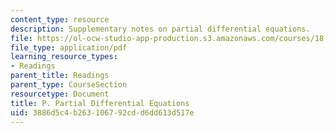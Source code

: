 ```yaml
---
content_type: resource
description: Supplementary notes on partial differential equations.
file: https://ol-ocw-studio-app-production.s3.amazonaws.com/courses/18-02-multivariable-calculus-fall-2007/3886d5c4b263106792cdd6dd613d517e_part_diff_eqn.pdf
file_type: application/pdf
learning_resource_types:
- Readings
parent_title: Readings
parent_type: CourseSection
resourcetype: Document
title: P. Partial Differential Equations
uid: 3886d5c4-b263-1067-92cd-d6dd613d517e
---
```


